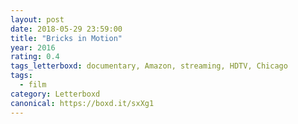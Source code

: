 ```yaml
---
layout: post 
date: 2018-05-29 23:59:00
title: "Bricks in Motion"
year: 2016
rating: 0.4
tags_letterboxd: documentary, Amazon, streaming, HDTV, Chicago
tags:
  - film
category: Letterboxd
canonical: https://boxd.it/sxXg1
---
```

